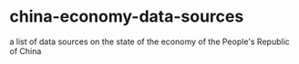 # china-economy-data-sources
a list of data sources on the state of the economy of the People's Republic of China
